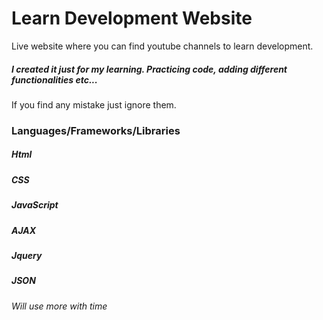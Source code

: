 # Learn Development Website

Live website where you can find youtube channels to learn development.

##### I created it just for my learning. Practicing code, adding different functionalities etc...

If you find any mistake just ignore them.

### Languages/Frameworks/Libraries

##### Html

##### CSS

##### JavaScript

##### AJAX

##### Jquery

##### JSON

###### Will use more with time
